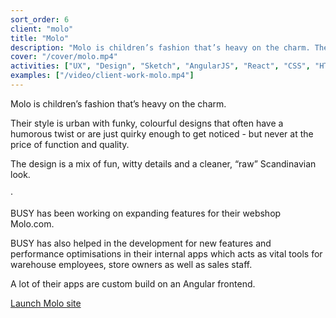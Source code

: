 ```yaml
---
sort_order: 6
client: "molo"
title: "Molo"
description: "Molo is children’s fashion that’s heavy on the charm. The design is a mix of fun, witty details and a cleaner, “raw” Scandinavian look."
cover: "/cover/molo.mp4"
activities: ["UX", "Design", "Sketch", "AngularJS", "React", "CSS", "HTML"]
examples: ["/video/client-work-molo.mp4"]
---
```


Molo is children’s fashion that’s heavy on the charm.

Their style is urban with funky, colourful designs that often have a humorous twist or are just quirky enough to get noticed - but never at the price of function and quality.

The design is a mix of fun, witty details and a cleaner, “raw” Scandinavian look.

&middot;

BUSY has been working on expanding features for their webshop Molo.com.

BUSY has also helped in the development for new features and performance optimisations in their internal apps which acts as vital tools for warehouse employees, store owners as well as sales staff.

A lot of their apps are custom build on an Angular frontend.

<a href="https://molo.com" target="_blank">Launch Molo site</a>
